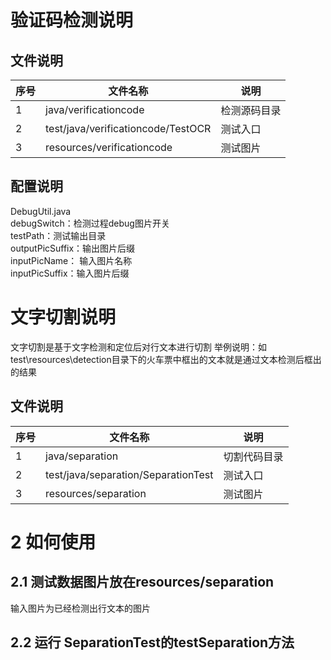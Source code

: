 # 验证码检测说明 

## 文件说明
| 序号 | 文件名称 | 说明 |
| ------ | ------ | ------ |
| 1 | java/verificationcode| 检测源码目录 |
| 2 | test/java/verificationcode/TestOCR  | 测试入口 |
| 3 | resources/verificationcode | 测试图片 |

## 配置说明
DebugUtil.java  
debugSwitch：检测过程debug图片开关  
testPath：测试输出目录  
outputPicSuffix：输出图片后缀  
inputPicName： 输入图片名称  
inputPicSuffix：输入图片后缀  


# 文字切割说明
文字切割是基于文字检测和定位后对行文本进行切割
举例说明：如test\resources\detection目录下的火车票中框出的文本就是通过文本检测后框出的结果

## 文件说明
| 序号 | 文件名称 | 说明 |
| ------ | ------ | ------ |
| 1 | java/separation| 切割代码目录 |
| 2 | test/java/separation/SeparationTest  | 测试入口 |
| 3 | resources/separation | 测试图片 |

# 2 如何使用
## 2.1 测试数据图片放在resources/separation 
输入图片为已经检测出行文本的图片

## 2.2 运行 SeparationTest的testSeparation方法

 

